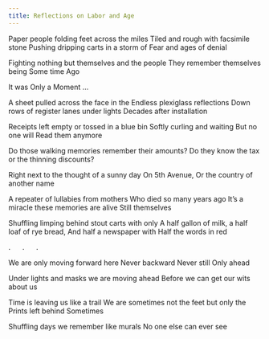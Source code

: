 ```yaml
---
title: Reflections on Labor and Age
---
```


Paper people folding feet across the miles
Tiled and rough with facsimile stone
Pushing dripping carts in a storm of
Fear and ages of denial
<!--excerpt-->

Fighting nothing but themselves and the people
They remember themselves being
Some time
Ago

It was
Only a
Moment
...

A sheet pulled across the face in the
Endless plexiglass reflections
Down rows of register lanes under lights
Decades after installation

Receipts left empty or tossed in a blue bin
Softly curling and waiting
But no one will
Read them anymore

Do those walking memories remember their amounts?
Do they know the tax or the thinning discounts?

Right next to the thought of a sunny day
On 5th Avenue,
Or the country of another name

A repeater of lullabies from mothers
Who died so many years ago
It’s a miracle these memories are alive
Still themselves

Shuffling limping behind stout carts with only
A half gallon of milk, a half loaf of rye bread,
And half a newspaper with
Half the words in red

.      .      .

We are only moving forward here
Never backward
Never still
Only ahead

Under lights and masks we are moving ahead
Before we can get our wits about us

Time is leaving us like a trail
We are sometimes not the feet but only the
Prints left behind
Sometimes

Shuffling days we remember like murals
No one else can ever see
